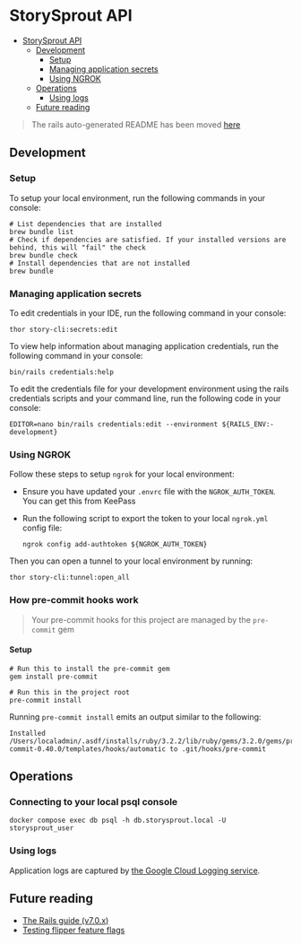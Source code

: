# StorySprout API

<!-- TOC -->
* [StorySprout API](#storysprout-api)
  * [Development](#development)
    * [Setup](#setup-)
    * [Managing application secrets](#managing-application-secrets)
    * [Using NGROK](#using-ngrok)
  * [Operations](#operations)
    * [Using logs](#using-logs)
  * [Future reading](#future-reading)
<!-- TOC -->

> The rails auto-generated README has been moved [here](docs/RAILS.md)

## Development

### Setup 

To setup your local environment, run the following commands in your console:

```shell
# List dependencies that are installed
brew bundle list 
# Check if dependencies are satisfied. If your installed versions are behind, this will "fail" the check 
brew bundle check 
# Install dependencies that are not installed
brew bundle
```

### Managing application secrets

To edit credentials in your IDE, run the following command in your console:

```shell
thor story-cli:secrets:edit
```

To view help information about managing application credentials, run the following command in your console:

```shell
bin/rails credentials:help
```

To edit the credentials file for your development environment using the rails credentials scripts 
and your command line, run the following code in your console:

```shell
EDITOR=nano bin/rails credentials:edit --environment ${RAILS_ENV:-development}
```

### Using NGROK

Follow these steps to setup `ngrok` for your local environment:

- Ensure you have updated your `.envrc` file with the `NGROK_AUTH_TOKEN`. You can get this from KeePass
- Run the following script to export the token to your local `ngrok.yml` config file:

  ```shell
  ngrok config add-authtoken ${NGROK_AUTH_TOKEN}
  ```
Then you can open a tunnel to your local environment by running:
```shell
thor story-cli:tunnel:open_all
```

### How pre-commit hooks work 

> Your pre-commit hooks for this project are managed by the `pre-commit` gem

#### Setup 

```shell
# Run this to install the pre-commit gem
gem install pre-commit

# Run this in the project root
pre-commit install
```

Running `pre-commit install` emits an output similar to the following:

```shell
Installed /Users/localadmin/.asdf/installs/ruby/3.2.2/lib/ruby/gems/3.2.0/gems/pre-commit-0.40.0/templates/hooks/automatic to .git/hooks/pre-commit
```

## Operations

### Connecting to your local psql console 

```shell
docker compose exec db psql -h db.storysprout.local -U storysprout_user
```

### Using logs

Application logs are captured by [the Google Cloud Logging service](https://cloud.google.com/logging/docs?_ga=2.7398139.-852036619.1641716250).

## Future reading

- [The Rails guide (v7.0.x)](https://guides.rubyonrails.org/v7.0/index.html)
- [Testing flipper feature flags](https://www.flippercloud.io/docs/testing)
